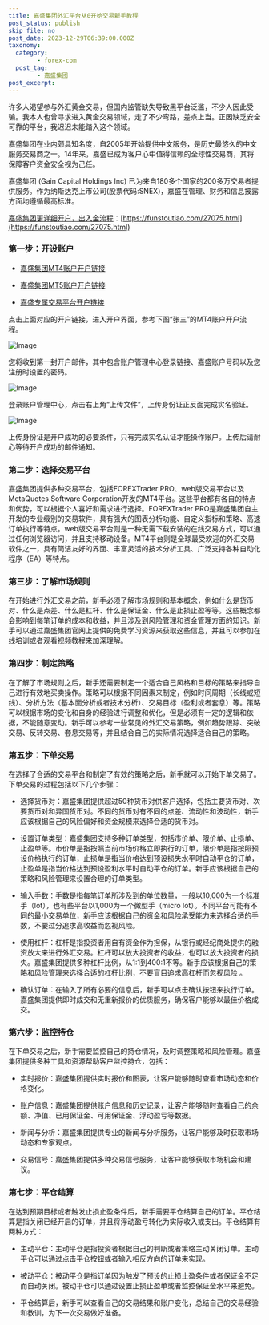 ```yaml
---
title: 嘉盛集团外汇平台从0开始交易新手教程
post_status: publish
skip_file: no
post_date: 2023-12-29T06:39:00.000Z
taxonomy:
  category:
        - forex-com
  post_tag:
        - 嘉盛集团
post_excerpt: 
---
```

许多人渴望参与外汇黄金交易，但国内监管缺失导致黑平台泛滥，不少人因此受骗。我本人也曾寻求进入黄金交易领域，走了不少弯路，差点上当。正因缺乏安全可靠的平台，我迟迟未能踏入这个领域。

嘉盛集团在业内颇具知名度，自2005年开始提供中文服务，是历史最悠久的中文服务交易商之一。14年来，嘉盛已成为客户心中值得信赖的全球性交易商，其将保障客户资金安全视为己任。

嘉盛集团 (Gain Capital Holdings Inc) 已为来自180多个国家的200多万交易者提供服务。作为纳斯达克上市公司(股票代码:SNEX)，嘉盛在管理、财务和信息披露方面均遵循最高标准。

[嘉盛集团更详细开户，出入金流程](https://funstoutiao.com/27075.html)：[https://funstoutiao.com/27075.html](https://funstoutiao.com/27075.html)

### 第一步：开设账户

* [嘉盛集团MT4账户开户链接](https://s.ssgg.net/jsmt4)

* [嘉盛集团MT5账户开户链接](https://s.ssgg.net/jsmt5)

* [嘉盛专属交易平台开户链接](https://s.ssgg.net/js)

点击上面对应的开户链接，进入开户界面，参考下图“张三”的MT4账户开户流程。

![Image](https://prod-files-secure.s3.us-west-2.amazonaws.com/39ed1227-6d7d-4570-be36-9ccd4a2c4241/7a167aea-686b-400d-af59-4e18eb607a40/640.png?X-Amz-Algorithm=AWS4-HMAC-SHA256&X-Amz-Content-Sha256=UNSIGNED-PAYLOAD&X-Amz-Credential=ASIAZI2LB466VOSU2GTI%2F20250810%2Fus-west-2%2Fs3%2Faws4_request&X-Amz-Date=20250810T101311Z&X-Amz-Expires=3600&X-Amz-Security-Token=IQoJb3JpZ2luX2VjEJr%2F%2F%2F%2F%2F%2F%2F%2F%2F%2FwEaCXVzLXdlc3QtMiJGMEQCIHD6laVBebyxIbjq%2BREhN%2FQ9Z4HSLIsnaG%2FYRMAEKa6AAiBS9pClTH3Ji0Foai4Ydk0ifMbax%2BT4NF1LTvS3rPPWLyqIBAjT%2F%2F%2F%2F%2F%2F%2F%2F%2F%2F8BEAAaDDYzNzQyMzE4MzgwNSIMHQ72rJdUtIxFbXROKtwDbzcg4PU9lLD%2BQfFvLxZdJhD6qHIRxBDjjJK4wVcQTMyMeJzWcJi7HReGSFR4FplYWwc%2FHPZkdIsykqfY7hGC4HwBzF6f49gnGhHkD5mJu4N4de6VDmjrVaBWe22uXdD1ck%2FPZStRn4dIFuqY5BmmnuLS%2F9BQVsH5T6ctKsj9pSwXsVCF1u%2ByTHWd94nPArdR8Z4W85GY7VXOCsoTmVaaTSGb7Q3ABBP9BaQtqh0NaOBOLV5VM5uSQvJtSicmaS6gh%2Bpahhz0uDjdqaGzf4GqLYaRMFSyVjZrWRcK2bfD6NIYbmYAlzTqMtVksIYIg8K6%2FDau8%2FKbD4vu6wDWLFwGwTsEfm%2B0vhSkCdW2vBOy3Y8n1Fryn%2B5eLhTbm7rMeB7zGAzNi0Eiv%2FlXj9Y4z9jCXddUOpyAtKXaG%2FTXjedOCEYMhKPRvn0boTRIea2gCOt0AeivG5mi7gKXIDFX2qRXUbPJx9vXleMIDVkxzZPeD8UCUdu1CVy%2Frzogh%2F%2FvogHraJOa0kWDFTWeSYD4dHMKXkcs75C01iDjoFXqzx%2Fccp2osC7j1CTig%2FOFLHuWjGZcjfVhHGQYket4H4PN%2BudZxvUl86vpLl%2FKLRsuRwynxeDllk6hU1nz51g4EzMwytThxAY6pgFFhqwwFfNLhzgYI9%2F8pAzWr0uZQ1nAUnE99XwDpUKd%2FysZWUckR5GVJNqY94oAUyEIrxrxbDZsOSIeJ0fcsYHHpzXl%2B1giW3cfyghl2zkl%2BpebCXCsWN4dTbGpjs1vf5KQl5og8jtBgwDPI0bO78DXbC49%2BwK1Cl8IaQxNZ2z2VOW5bBqwBbXNGa%2FK%2BV7tfyIffrdpmHn%2FrIZdBrCB%2F5Aa4dqzKZj1&X-Amz-Signature=056b4b8e3d0ea879548f43a04d5ed670e6c0590309a087017e164fd4db3235bf&X-Amz-SignedHeaders=host&x-amz-checksum-mode=ENABLED&x-id=GetObject)

您将收到第一封开户邮件，其中包含账户管理中心登录链接、嘉盛账户号码以及您注册时设置的密码。

![Image](https://prod-files-secure.s3.us-west-2.amazonaws.com/39ed1227-6d7d-4570-be36-9ccd4a2c4241/eaa1c6b3-2877-4284-a0e1-530e222c27fb/image.png?X-Amz-Algorithm=AWS4-HMAC-SHA256&X-Amz-Content-Sha256=UNSIGNED-PAYLOAD&X-Amz-Credential=ASIAZI2LB466VOSU2GTI%2F20250810%2Fus-west-2%2Fs3%2Faws4_request&X-Amz-Date=20250810T101311Z&X-Amz-Expires=3600&X-Amz-Security-Token=IQoJb3JpZ2luX2VjEJr%2F%2F%2F%2F%2F%2F%2F%2F%2F%2FwEaCXVzLXdlc3QtMiJGMEQCIHD6laVBebyxIbjq%2BREhN%2FQ9Z4HSLIsnaG%2FYRMAEKa6AAiBS9pClTH3Ji0Foai4Ydk0ifMbax%2BT4NF1LTvS3rPPWLyqIBAjT%2F%2F%2F%2F%2F%2F%2F%2F%2F%2F8BEAAaDDYzNzQyMzE4MzgwNSIMHQ72rJdUtIxFbXROKtwDbzcg4PU9lLD%2BQfFvLxZdJhD6qHIRxBDjjJK4wVcQTMyMeJzWcJi7HReGSFR4FplYWwc%2FHPZkdIsykqfY7hGC4HwBzF6f49gnGhHkD5mJu4N4de6VDmjrVaBWe22uXdD1ck%2FPZStRn4dIFuqY5BmmnuLS%2F9BQVsH5T6ctKsj9pSwXsVCF1u%2ByTHWd94nPArdR8Z4W85GY7VXOCsoTmVaaTSGb7Q3ABBP9BaQtqh0NaOBOLV5VM5uSQvJtSicmaS6gh%2Bpahhz0uDjdqaGzf4GqLYaRMFSyVjZrWRcK2bfD6NIYbmYAlzTqMtVksIYIg8K6%2FDau8%2FKbD4vu6wDWLFwGwTsEfm%2B0vhSkCdW2vBOy3Y8n1Fryn%2B5eLhTbm7rMeB7zGAzNi0Eiv%2FlXj9Y4z9jCXddUOpyAtKXaG%2FTXjedOCEYMhKPRvn0boTRIea2gCOt0AeivG5mi7gKXIDFX2qRXUbPJx9vXleMIDVkxzZPeD8UCUdu1CVy%2Frzogh%2F%2FvogHraJOa0kWDFTWeSYD4dHMKXkcs75C01iDjoFXqzx%2Fccp2osC7j1CTig%2FOFLHuWjGZcjfVhHGQYket4H4PN%2BudZxvUl86vpLl%2FKLRsuRwynxeDllk6hU1nz51g4EzMwytThxAY6pgFFhqwwFfNLhzgYI9%2F8pAzWr0uZQ1nAUnE99XwDpUKd%2FysZWUckR5GVJNqY94oAUyEIrxrxbDZsOSIeJ0fcsYHHpzXl%2B1giW3cfyghl2zkl%2BpebCXCsWN4dTbGpjs1vf5KQl5og8jtBgwDPI0bO78DXbC49%2BwK1Cl8IaQxNZ2z2VOW5bBqwBbXNGa%2FK%2BV7tfyIffrdpmHn%2FrIZdBrCB%2F5Aa4dqzKZj1&X-Amz-Signature=ce002ced517418cc15139fc6a32e38dbed96701ff64da9ad5630b55e5c7a727e&X-Amz-SignedHeaders=host&x-amz-checksum-mode=ENABLED&x-id=GetObject)

登录账户管理中心，点击右上角“上传文件”，上传身份证正反面完成实名验证。

![Image](https://prod-files-secure.s3.us-west-2.amazonaws.com/39ed1227-6d7d-4570-be36-9ccd4a2c4241/54090639-09fc-46b4-a135-e0289f707147/image.png?X-Amz-Algorithm=AWS4-HMAC-SHA256&X-Amz-Content-Sha256=UNSIGNED-PAYLOAD&X-Amz-Credential=ASIAZI2LB466VOSU2GTI%2F20250810%2Fus-west-2%2Fs3%2Faws4_request&X-Amz-Date=20250810T101311Z&X-Amz-Expires=3600&X-Amz-Security-Token=IQoJb3JpZ2luX2VjEJr%2F%2F%2F%2F%2F%2F%2F%2F%2F%2FwEaCXVzLXdlc3QtMiJGMEQCIHD6laVBebyxIbjq%2BREhN%2FQ9Z4HSLIsnaG%2FYRMAEKa6AAiBS9pClTH3Ji0Foai4Ydk0ifMbax%2BT4NF1LTvS3rPPWLyqIBAjT%2F%2F%2F%2F%2F%2F%2F%2F%2F%2F8BEAAaDDYzNzQyMzE4MzgwNSIMHQ72rJdUtIxFbXROKtwDbzcg4PU9lLD%2BQfFvLxZdJhD6qHIRxBDjjJK4wVcQTMyMeJzWcJi7HReGSFR4FplYWwc%2FHPZkdIsykqfY7hGC4HwBzF6f49gnGhHkD5mJu4N4de6VDmjrVaBWe22uXdD1ck%2FPZStRn4dIFuqY5BmmnuLS%2F9BQVsH5T6ctKsj9pSwXsVCF1u%2ByTHWd94nPArdR8Z4W85GY7VXOCsoTmVaaTSGb7Q3ABBP9BaQtqh0NaOBOLV5VM5uSQvJtSicmaS6gh%2Bpahhz0uDjdqaGzf4GqLYaRMFSyVjZrWRcK2bfD6NIYbmYAlzTqMtVksIYIg8K6%2FDau8%2FKbD4vu6wDWLFwGwTsEfm%2B0vhSkCdW2vBOy3Y8n1Fryn%2B5eLhTbm7rMeB7zGAzNi0Eiv%2FlXj9Y4z9jCXddUOpyAtKXaG%2FTXjedOCEYMhKPRvn0boTRIea2gCOt0AeivG5mi7gKXIDFX2qRXUbPJx9vXleMIDVkxzZPeD8UCUdu1CVy%2Frzogh%2F%2FvogHraJOa0kWDFTWeSYD4dHMKXkcs75C01iDjoFXqzx%2Fccp2osC7j1CTig%2FOFLHuWjGZcjfVhHGQYket4H4PN%2BudZxvUl86vpLl%2FKLRsuRwynxeDllk6hU1nz51g4EzMwytThxAY6pgFFhqwwFfNLhzgYI9%2F8pAzWr0uZQ1nAUnE99XwDpUKd%2FysZWUckR5GVJNqY94oAUyEIrxrxbDZsOSIeJ0fcsYHHpzXl%2B1giW3cfyghl2zkl%2BpebCXCsWN4dTbGpjs1vf5KQl5og8jtBgwDPI0bO78DXbC49%2BwK1Cl8IaQxNZ2z2VOW5bBqwBbXNGa%2FK%2BV7tfyIffrdpmHn%2FrIZdBrCB%2F5Aa4dqzKZj1&X-Amz-Signature=88612164352a06c6fbc013cb1b925167274489e26a6e27d26a1ae857b707e36f&X-Amz-SignedHeaders=host&x-amz-checksum-mode=ENABLED&x-id=GetObject)

上传身份证是开户成功的必要条件，只有完成实名认证才能操作账户。上传后请耐心等待开户成功的邮件通知。

### 第二步：选择交易平台

嘉盛集团提供多种交易平台，包括FOREXTrader PRO、web版交易平台以及MetaQuotes Software Corporation开发的MT4平台。这些平台都有各自的特点和优势，可以根据个人喜好和需求进行选择。FOREXTrader PRO是嘉盛集团自主开发的专业级别的交易软件，具有强大的图表分析功能、自定义指标和策略、高速订单执行等特点。web版交易平台则是一种无需下载安装的在线交易方式，可以通过任何浏览器访问，并且支持移动设备。MT4平台则是全球最受欢迎的外汇交易软件之一，具有简洁友好的界面、丰富灵活的技术分析工具、广泛支持各种自动化程序（EA）等特点。

### 第三步：了解市场规则

在开始进行外汇交易之前，新手必须了解市场规则和基本概念，例如什么是货币对、什么是点差、什么是杠杆、什么是保证金、什么是止损止盈等等。这些概念都会影响到每笔订单的成本和收益，并且涉及到风险管理和资金管理方面的知识。新手可以通过嘉盛集团官网上提供的免费学习资源来获取这些信息，并且可以参加在线培训或者观看视频教程来加深理解。

### 第四步：制定策略

在了解了市场规则之后，新手还需要制定一个适合自己风格和目标的策略来指导自己进行有效地买卖操作。策略可以根据不同因素来制定，例如时间周期（长线或短线）、分析方法（基本面分析或者技术分析）、交易目标（盈利或者套息）等。策略可以根据市场的变化和自身的经验进行调整和优化，但是必须有一定的逻辑和依据，不能随意变动。新手可以参考一些常见的外汇交易策略，例如趋势跟踪、突破交易、反转交易、套息交易等，并且结合自己的实际情况选择适合自己的策略。

### 第五步：下单交易

在选择了合适的交易平台和制定了有效的策略之后，新手就可以开始下单交易了。下单交易的过程包括以下几个步骤：

* 选择货币对：嘉盛集团提供超过50种货币对供客户选择，包括主要货币对、次要货币对和异国货币对。不同的货币对有不同的点差、流动性和波动性，新手应该根据自己的风险偏好和资金规模来选择合适的货币对。

* 设置订单类型：嘉盛集团支持多种订单类型，包括市价单、限价单、止损单、止盈单等。市价单是指按照当前市场价格立即执行的订单，限价单是指按照预设价格执行的订单，止损单是指当价格达到预设损失水平时自动平仓的订单，止盈单是指当价格达到预设盈利水平时自动平仓的订单。新手应该根据自己的策略和风险管理来设置合理的订单类型。

* 输入手数：手数是指每笔订单所涉及到的单位数量，一般以10,000为一个标准手（lot），也有些平台以1,000为一个微型手（micro lot）。不同平台可能有不同的最小交易单位，新手应该根据自己的资金和风险承受能力来选择合适的手数，不要过分追求高收益而忽视风险。

* 使用杠杆：杠杆是指投资者用自有资金作为担保，从银行或经纪商处提供的融资放大来进行外汇交易。杠杆可以放大投资者的收益，也可以放大投资者的损失。嘉盛集团提供多种杠杆比例，从1:1到400:1不等。新手应该根据自己的策略和风险管理来选择合适的杠杆比例，不要盲目追求高杠杆而忽视风险 。

* 确认订单：在输入了所有必要的信息后，新手可以点击确认按钮来执行订单。嘉盛集团提供即时成交和无重新报价的优质服务，确保客户能够以最佳价格成交。

### 第六步：监控持仓

在下单交易之后，新手需要监控自己的持仓情况，及时调整策略和风险管理。嘉盛集团提供多种工具和资源帮助客户监控持仓，包括：

* 实时报价：嘉盛集团提供实时报价和图表，让客户能够随时查看市场动态和价格变化。

* 账户信息：嘉盛集团提供账户信息和历史记录，让客户能够随时查看自己的余额、净值、已用保证金、可用保证金、浮动盈亏等数据。

* 新闻与分析：嘉盛集团提供专业的新闻与分析服务，让客户能够及时获取市场动态和专家观点。

* 交易信号：嘉盛集团提供多种交易信号服务，让客户能够获取市场机会和建议。

### 第七步：平仓结算

在达到预期目标或者触发止损止盈条件后，新手需要平仓结算自己的订单。平仓结算是指关闭已经开启的订单，并且将浮动盈亏转化为实际收入或支出。平仓结算有两种方式：

* 主动平仓：主动平仓是指投资者根据自己的判断或者策略主动关闭订单。主动平仓可以通过点击平仓按钮或者输入相反方向的订单来实现。

* 被动平仓：被动平仓是指订单因为触发了预设的止损止盈条件或者保证金不足而自动关闭。被动平仓可以通过设置止损止盈单或者监控保证金水平来避免。

* 平仓结算后，新手可以查看自己的交易结果和账户变化，总结自己的交易经验和教训，为下一次交易做好准备。